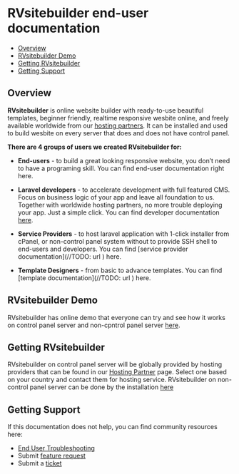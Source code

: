 # RVsitebuilder end-user documentation

  - [Overview](#overview)
  - [RVsitebuilder Demo](#demo)
  - [Getting RVsitebuilder](#rvsitebuilder)
  - [Getting Support](#support)

## Overview

<a name="overview"></a>

**RVsitebuilder** is online website builder with ready-to-use beautiful templates, beginner friendly, realtime responsive wesbite online, and freely available worldwide from our [hosting partners](https://rvsitebuilder.com/hosting-partner/). It can be installed and used to build wesbite on every server that does and does not have control panel. 


**There are 4 groups of users we created RVsitebuilder for:**

- **End-users** - to build a great looking responsive website, you don’t need to have a programing skill. You can find end-user documentation right here.

- **Laravel developers** - to accelerate development with full featured CMS. Focus on business logic of your app and leave all foundation to us. Together with worldwide hosting partners, no more trouble deploying your app. Just a simple click. You can find developer documentation [here](https://dev.rvsitebuilder.com). 

- **Service Providers** - to host laravel application with 1-click installer from cPanel, or non-control panel system without to provide SSH shell to end-users and developers. You can find [service provider documentation](//TODO: url ) here. 

- **Template Designers** - from basic to advance templates. You can find [template  documentation](//TODO: url ) here. 


## RVsitebuilder Demo 

<a name="demo"></a>

RVsitebuilder has online demo that everyone can try and see how it works on control panel server and non-cpntrol panel server [here](https://rvsitebuilder.com/demo/). 


## Getting RVsitebuilder

<a name="rvsitebuilder"></a>

RVsitebuilder on control panel server will be globally provided by hosting providers that can be found in our [Hosting Partner](https://rvsitebuilder.com/hosting-partner/) page. Select one based on your country and contact them for hosting service.
RVsitebuilder on non-control panel server can be done by the installation [here](https://rvsitebuilder.com/installation/)

 
## Getting Support 

<a name="support"></a>

If this documentation does not help, you can find community resources here: 

- [End User Troubleshooting](https://support.rvglobalsoft.com/hc/en-us/categories/360002328334)
- Submit [feature request](https://support.rvglobalsoft.com/hc/en-us/community/topics/360000639474-RVsitebuilder-7-Feature-Request)
- Submit a [ticket](https://rvglobalsoft.com/tickets/new&deptId=5)

